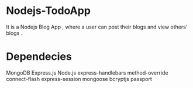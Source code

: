 
# Nodejs-TodoApp
It is a Nodejs Blog App , where a user can post their blogs and view others' blogs . 

# Dependecies 

MongoDB
Express.js
Node.js
express-handlebars
method-override
connect-flash
express-session
mongoose
bcryptjs
passport
